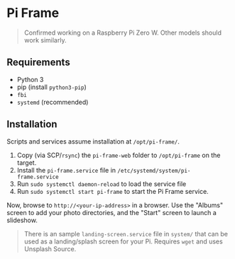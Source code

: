 # Pi Frame

> Confirmed working on a Raspberry Pi Zero W.
> Other models should work similarly.

## Requirements

- Python 3
- pip (install `python3-pip`)
- `fbi`
- `systemd` (recommended)

## Installation

Scripts and services assume installation at `/opt/pi-frame/`.

1. Copy (via SCP/`rsync`) the `pi-frame-web` folder to `/opt/pi-frame` on the target.
1. Install the `pi-frame.service` file in `/etc/systemd/system/pi-frame.service`
1. Run `sudo systemctl daemon-reload` to load the service file
1. Run `sudo systemctl start pi-frame` to start the Pi Frame service.

Now, browse to `http://<your-ip-address>` in a browser. Use the "Albums" screen to add your photo directories, and the "Start" screen to launch a slideshow.

> There is an sample `landing-screen.service` file in `system/` that can be used as a landing/splash screen for your Pi. Requires `wget` and uses Unsplash Source.